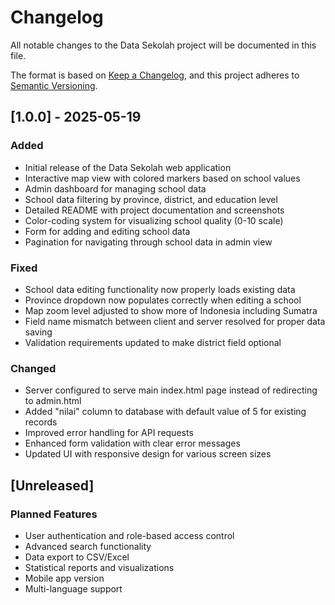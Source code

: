 # Changelog

All notable changes to the Data Sekolah project will be documented in this file.

The format is based on [Keep a Changelog](https://keepachangelog.com/en/1.0.0/),
and this project adheres to [Semantic Versioning](https://semver.org/spec/v2.0.0.html).

## [1.0.0] - 2025-05-19

### Added
- Initial release of the Data Sekolah web application
- Interactive map view with colored markers based on school values
- Admin dashboard for managing school data
- School data filtering by province, district, and education level
- Detailed README with project documentation and screenshots
- Color-coding system for visualizing school quality (0-10 scale)
- Form for adding and editing school data
- Pagination for navigating through school data in admin view

### Fixed
- School data editing functionality now properly loads existing data
- Province dropdown now populates correctly when editing a school
- Map zoom level adjusted to show more of Indonesia including Sumatra
- Field name mismatch between client and server resolved for proper data saving
- Validation requirements updated to make district field optional

### Changed
- Server configured to serve main index.html page instead of redirecting to admin.html
- Added "nilai" column to database with default value of 5 for existing records
- Improved error handling for API requests
- Enhanced form validation with clear error messages
- Updated UI with responsive design for various screen sizes

## [Unreleased]

### Planned Features
- User authentication and role-based access control
- Advanced search functionality
- Data export to CSV/Excel
- Statistical reports and visualizations
- Mobile app version
- Multi-language support
